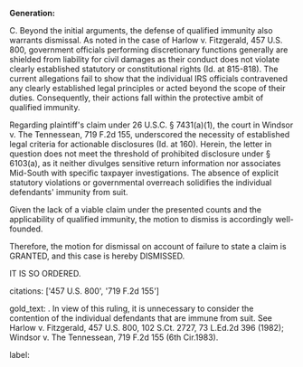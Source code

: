 **Generation:**

C.
Beyond the initial arguments, the defense of qualified immunity also warrants dismissal. As noted in the case of Harlow v. Fitzgerald, 457 U.S. 800, government officials performing discretionary functions generally are shielded from liability for civil damages as their conduct does not violate clearly established statutory or constitutional rights (Id. at 815-818). The current allegations fail to show that the individual IRS officials contravened any clearly established legal principles or acted beyond the scope of their duties. Consequently, their actions fall within the protective ambit of qualified immunity.

Regarding plaintiff's claim under 26 U.S.C. § 7431(a)(1), the court in Windsor v. The Tennessean, 719 F.2d 155, underscored the necessity of established legal criteria for actionable disclosures (Id. at 160). Herein, the letter in question does not meet the threshold of prohibited disclosure under § 6103(a), as it neither divulges sensitive return information nor associates Mid-South with specific taxpayer investigations. The absence of explicit statutory violations or governmental overreach solidifies the individual defendants' immunity from suit.

Given the lack of a viable claim under the presented counts and the applicability of qualified immunity, the motion to dismiss is accordingly well-founded.

Therefore, the motion for dismissal on account of failure to state a claim is GRANTED, and this case is hereby DISMISSED.

IT IS SO ORDERED.

citations: ['457 U.S. 800', '719 F.2d 155']

gold_text: . In view of this ruling, it is unnecessary to consider the contention of the individual defendants that are immune from suit. See Harlow v. Fitzgerald, 457 U.S. 800, 102 S.Ct. 2727, 73 L.Ed.2d 396 (1982); Windsor v. The Tennessean, 719 F.2d 155 (6th Cir.1983).

label: 